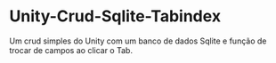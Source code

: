 # Unity-Crud-Sqlite-Tabindex
Um crud simples do Unity com um banco de dados Sqlite e função de trocar de campos ao clicar o Tab.
